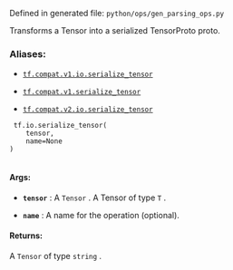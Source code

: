 Defined in generated file:  `python/ops/gen_parsing_ops.py` 

Transforms a Tensor into a serialized TensorProto proto.



### Aliases:

- [ `tf.compat.v1.io.serialize_tensor` ](/api_docs/python/tf/io/serialize_tensor)

- [ `tf.compat.v1.serialize_tensor` ](/api_docs/python/tf/io/serialize_tensor)

- [ `tf.compat.v2.io.serialize_tensor` ](/api_docs/python/tf/io/serialize_tensor)



```
 tf.io.serialize_tensor(
    tensor,
    name=None
)
 
```



#### Args:

- **`tensor`** : A  `Tensor` . A Tensor of type  `T` .

- **`name`** : A name for the operation (optional).



#### Returns:
A  `Tensor`  of type  `string` .

